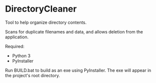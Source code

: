 # DirectoryCleaner
Tool to help organize directory contents.

Scans for duplicate filenames and data, and allows deletion from the application.

Required:
- Python 3
- PyInstaller

Run BUILD.bat to build as an exe using PyInstaller. The exe will appear in the project's root directory.
